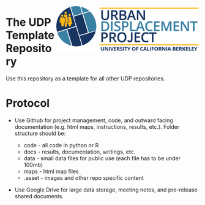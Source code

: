 <a href='https://urbandisplacement.org/'><img src='.assets/images/UDP_Logo.png' align="right" height="120" /></a>
# The UDP Template Repository 

Use this repository as a template for all other UDP repositories. 

# Protocol

* Use Github for project management, code, and outward facing documentation (e.g. html maps, instructions, results, etc.). Folder structure should be: 
	* code - all code in python or R
	* docs - results, documentation, writings, etc.
	* data - small data files for public use (each file has to be under 100mb)
	* maps - html map files
	* .asset - images and other repo specific content

* Use Google Drive for large data storage, meeting notes, and pre-release shared documents. 
